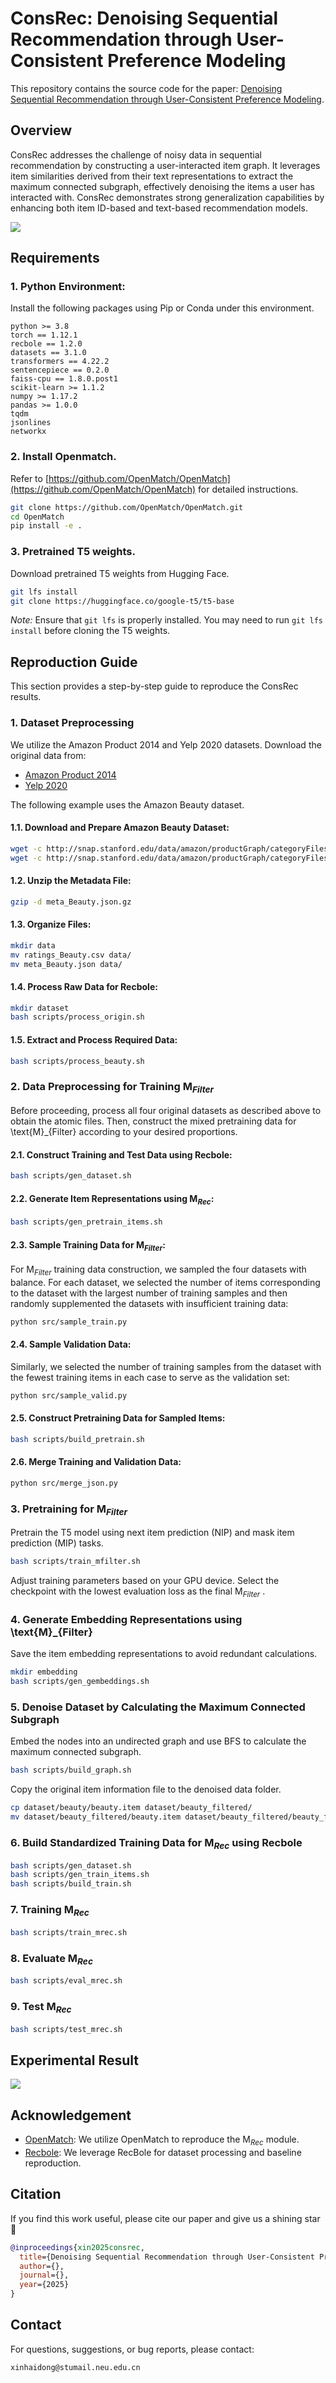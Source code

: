 # ConsRec: Denoising Sequential Recommendation through User-Consistent Preference Modeling

This repository contains the source code for the paper: [Denoising Sequential Recommendation through User-Consistent Preference Modeling]().

## Overview

ConsRec addresses the challenge of noisy data in sequential recommendation by constructing a user-interacted item graph. It leverages item similarities derived from their text representations to extract the maximum connected subgraph, effectively denoising the items a user has interacted with. ConsRec demonstrates strong generalization capabilities by enhancing both item ID-based and text-based recommendation models.

![](figs/model.png)

## Requirements

### 1. Python Environment:

Install the following packages using Pip or Conda under this environment.

```
python >= 3.8
torch == 1.12.1
recbole == 1.2.0
datasets == 3.1.0
transformers == 4.22.2
sentencepiece == 0.2.0
faiss-cpu == 1.8.0.post1
scikit-learn >= 1.1.2
numpy >= 1.17.2
pandas >= 1.0.0
tqdm
jsonlines
networkx
```

### 2. Install Openmatch.

Refer to [https://github.com/OpenMatch/OpenMatch](https://github.com/OpenMatch/OpenMatch) for detailed instructions.

```bash
git clone https://github.com/OpenMatch/OpenMatch.git
cd OpenMatch
pip install -e .
```

### 3. Pretrained T5 weights.

Download pretrained T5 weights from Hugging Face.

```bash
git lfs install
git clone https://huggingface.co/google-t5/t5-base
```

*Note:* Ensure that `git lfs` is properly installed. You may need to run `git lfs install` before cloning the T5 weights.

## Reproduction Guide

This section provides a step-by-step guide to reproduce the ConsRec results.

### 1. Dataset Preprocessing

We utilize the Amazon Product 2014 and Yelp 2020 datasets. Download the original data from:

- [Amazon Product 2014](https://jmcauley.ucsd.edu/data/amazon/index_2014.html)
- [Yelp 2020](https://business.yelp.com/data/resources/open-dataset/)

The following example uses the Amazon Beauty dataset.

#### 1.1. Download and Prepare Amazon Beauty Dataset:

```bash
wget -c http://snap.stanford.edu/data/amazon/productGraph/categoryFiles/ratings_Beauty.csv
wget -c http://snap.stanford.edu/data/amazon/productGraph/categoryFiles/meta_Beauty.json.gz
```

#### 1.2. Unzip the Metadata File:

```bash
gzip -d meta_Beauty.json.gz
```

#### 1.3. Organize Files:

```bash
mkdir data
mv ratings_Beauty.csv data/
mv meta_Beauty.json data/
```

#### 1.4. Process Raw Data for Recbole:

```bash
mkdir dataset
bash scripts/process_origin.sh
```

#### 1.5. Extract and Process Required Data:

```bash
bash scripts/process_beauty.sh
```

### 2. Data Preprocessing for Training $\text{M}_{Filter}$

Before proceeding, process all four original datasets as described above to obtain the atomic files. Then, construct the mixed pretraining data for \text{M}_{Filter} according to your desired proportions.

#### 2.1. Construct Training and Test Data using Recbole:

```bash
bash scripts/gen_dataset.sh
```

#### 2.2. Generate Item Representations using $\text{M}_{Rec}$:

```bash
bash scripts/gen_pretrain_items.sh
```

#### 2.3. Sample Training Data for $\text{M}_{Filter}$:

For $\text{M}_{Filter}$ training data construction, we sampled the four datasets with balance. For each dataset, we selected the number of items corresponding to the dataset with the largest number of training samples and then randomly supplemented the datasets with insufficient training data:

```bash
python src/sample_train.py
```

#### 2.4. Sample Validation Data:

Similarly, we selected the number of training samples from the dataset with the fewest training items in each case to serve as the validation set:

```bash
python src/sample_valid.py
```

#### 2.5. Construct Pretraining Data for Sampled Items:

```bash
bash scripts/build_pretrain.sh
```

#### 2.6. Merge Training and Validation Data:

```bash
python src/merge_json.py
```

### 3. Pretraining for $\text{M}_{Filter}$

Pretrain the T5 model using next item prediction (NIP) and mask item prediction (MIP) tasks.

```bash
bash scripts/train_mfilter.sh
```

Adjust training parameters based on your GPU device. Select the checkpoint with the lowest evaluation loss as the final $\text{M}_{Filter}$ .

### 4. Generate Embedding Representations using \text{M}_{Filter}

Save the item embedding representations to avoid redundant calculations.

```bash
mkdir embedding
bash scripts/gen_gembeddings.sh
```

### 5. Denoise Dataset by Calculating the Maximum Connected Subgraph

Embed the nodes into an undirected graph and use BFS to calculate the maximum connected subgraph.

```bash
bash scripts/build_graph.sh
```

Copy the original item information file to the denoised data folder.

```bash
cp dataset/beauty/beauty.item dataset/beauty_filtered/
mv dataset/beauty_filtered/beauty.item dataset/beauty_filtered/beauty_filtered.item
```

### 6. Build Standardized Training Data for $\text{M}_{Rec}$ using Recbole

```bash
bash scripts/gen_dataset.sh
bash scripts/gen_train_items.sh
bash scripts/build_train.sh
```

### 7. Training $\text{M}_{Rec}$

```bash
bash scripts/train_mrec.sh
```

### 8. Evaluate $\text{M}_{Rec}$

```bash
bash scripts/eval_mrec.sh
```

### 9. Test $\text{M}_{Rec}$

```bash
bash scripts/test_mrec.sh
```

## Experimental Result

![](figs/result.png)

## Acknowledgement

- [OpenMatch](https://github.com/OpenMatch/OpenMatch): We utilize OpenMatch to reproduce the $\text{M}_{Rec}$ module.
- [Recbole](https://github.com/RUCAIBox/RecBole): We leverage RecBole for dataset processing and baseline reproduction.

## Citation

If you find this work useful, please cite our paper and give us a shining star 🌟

```bibtex
@inproceedings{xin2025consrec,
  title={Denoising Sequential Recommendation through User-Consistent Preference Modeling},
  author={},
  journal={},
  year={2025}
}
```

## Contact

For questions, suggestions, or bug reports, please contact:

```
xinhaidong@stumail.neu.edu.cn
```